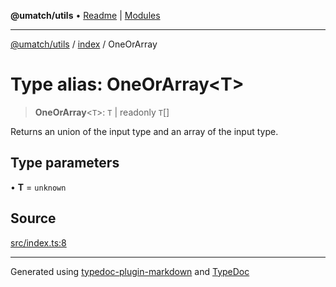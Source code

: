 **@umatch/utils** • [Readme](../../index.md) \| [Modules](../../modules.md)

***

[@umatch/utils](../../modules.md) / [index](../index.md) / OneOrArray

# Type alias: OneOrArray\<T\>

> **OneOrArray**\<`T`\>: `T` \| readonly `T`[]

Returns an union of the input type and an array of the input type.

## Type parameters

• **T** = `unknown`

## Source

[src/index.ts:8](https://github.com/umatch-oficial/utils/blob/c1935bc/src/index.ts#L8)

***

Generated using [typedoc-plugin-markdown](https://www.npmjs.com/package/typedoc-plugin-markdown) and [TypeDoc](https://typedoc.org/)
